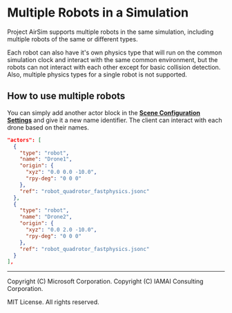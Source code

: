 # Multiple Robots in a Simulation

Project AirSim supports multiple robots in the same simulation, including multiple robots of the same or different types.

Each robot can also have it's own physics type that will run on the common simulation clock and interact with the same common environment, but the robots can not interact with each other except for basic collision detection. Also, multiple physics types for a single robot is not supported.

## How to use multiple robots

You can simply add another actor block in the **[Scene Configuration Settings](config_scene.md)** and give it a new name identifier. The client can interact with each drone based on their names.

``` json
"actors": [
  {
    "type": "robot",
    "name": "Drone1",
    "origin": {
      "xyz": "0.0 0.0 -10.0",
      "rpy-deg": "0 0 0"
    },
    "ref": "robot_quadrotor_fastphysics.jsonc"
  },
  {
    "type": "robot",
    "name": "Drone2",
    "origin": {
      "xyz": "0.0 2.0 -10.0",
      "rpy-deg": "0 0 0"
    },
    "ref": "robot_quadrotor_fastphysics.jsonc"
  }
],
```

---

Copyright (C) Microsoft Corporation. 
Copyright (C) IAMAI Consulting Corporation.

MIT License. All rights reserved.
